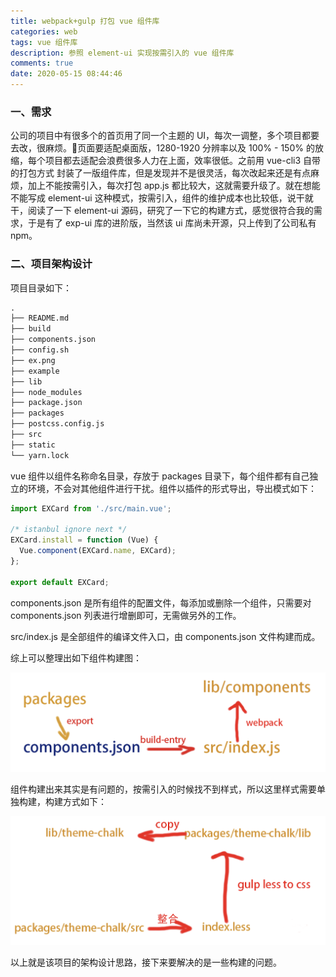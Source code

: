 ```yaml
---
title: webpack+gulp 打包 vue 组件库
categories: web
tags: vue 组件库
description: 参照 element-ui 实现按需引入的 vue 组件库
comments: true
date: 2020-05-15 08:44:46
---
```

### 一、需求

公司的项目中有很多个的首页用了同一个主题的 UI，每次一调整，多个项目都要去改，很麻烦。页面要适配桌面版，1280-1920 分辨率以及 100% - 150% 的放缩，每个项目都去适配会浪费很多人力在上面，效率很低。之前用 vue-cli3 自带的打包方式 封装了一版组件库，但是发现并不是很灵活，每次改起来还是有点麻烦，加上不能按需引入，每次打包 app.js 都比较大，这就需要升级了。就在想能不能写成 element-ui 这种模式，按需引入，组件的维护成本也比较低，说干就干，阅读了一下 element-ui 源码，研究了一下它的构建方式，感觉很符合我的需求，于是有了 exp-ui 库的进阶版，当然该 ui 库尚未开源，只上传到了公司私有 npm。

### 二、项目架构设计

项目目录如下：

```md
.
├── README.md
├── build
├── components.json
├── config.sh
├── ex.png
├── example
├── lib
├── node_modules
├── package.json
├── packages
├── postcss.config.js
├── src
├── static
└── yarn.lock
```

vue 组件以组件名称命名目录，存放于 packages 目录下，每个组件都有自己独立的环境，不会对其他组件进行干扰。组件以插件的形式导出，导出模式如下：

```js
import EXCard from './src/main.vue';

/* istanbul ignore next */
EXCard.install = function (Vue) {
  Vue.component(EXCard.name, EXCard);
};

export default EXCard;
```

components.json 是所有组件的配置文件，每添加或删除一个组件，只需要对 components.json 列表进行增删即可，无需做另外的工作。

src/index.js 是全部组件的编译文件入口，由 components.json 文件构建而成。

综上可以整理出如下组件构建图：

![组件构件图](/images/webpack-component.png)

组件构建出来其实是有问题的，按需引入的时候找不到样式，所以这里样式需要单独构建，构建方式如下：

![css 构件图](/images/css-gulp.png)

以上就是该项目的架构设计思路，接下来要解决的是一些构建的问题。
